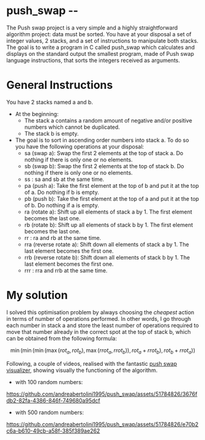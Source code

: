# push_swap --

The Push swap project is a very simple and a highly straightforward algorithm project: data must be sorted.
You have at your disposal a set of integer values, 2 stacks, and a set of instructions
to manipulate both stacks.
The goal is to write a program in C called push_swap which calculates and displays on the standard output the smallest program, made of Push swap language instructions,
that sorts the integers received as arguments.

# General Instructions
You have 2 stacks named a and b.
* At the beginning:
    * The stack a contains a random amount of negative and/or positive numbers which cannot be duplicated.
    * The stack b is empty.
* The goal is to sort in ascending order numbers into stack a. To do so you have the following operations at your disposal:
    * sa (swap a): Swap the first 2 elements at the top of stack a. Do nothing if there is only one or no elements.
    * sb (swap b): Swap the first 2 elements at the top of stack b. Do nothing if there is only one or no elements.
    * ss : sa and sb at the same time.
    * pa (push a): Take the first element at the top of b and put it at the top of a. Do nothing if b is empty.
    * pb (push b): Take the first element at the top of a and put it at the top of b. Do nothing if a is empty.
    * ra (rotate a): Shift up all elements of stack a by 1. The first element becomes the last one.
    * rb (rotate b): Shift up all elements of stack b by 1. The first element becomes the last one.
    * rr : ra and rb at the same time.
    * rra (reverse rotate a): Shift down all elements of stack a by 1. The last element becomes the first one.
    * rrb (reverse rotate b): Shift down all elements of stack b by 1. The last element becomes the first one.
    * rrr : rra and rrb at the same time.

# My solution

I solved this optimisation problem by always choosing the *cheapest* action in terms of number of operations performed.
In other words, I go through each number in stack a and store the least number of operations required to move that number already in the correct spot at the top of stack b, which can be obtained from the following formula:

$$ \min(
      \min(
         \min(
            \max(rot_a, rot_b),
            \max(rrot_a, rrot_b)
            ),
         rot_a + rrot_b
         ),
      rot_b + rrot_a
      )
   ) $$

Following, a couple of videos, realised with the fantastic [push swap visualizer](https://github.com/o-reo/push_swap_visualizer), showing visually the functioning of the algorithm.

* with 100 random numbers:

https://github.com/andreabertolini1995/push_swap/assets/51784826/3676fdb2-82fa-4386-846f-749680a95dcf

* with 500 random numbers:

https://github.com/andreabertolini1995/push_swap/assets/51784826/e70b2c6a-b610-49cb-a58f-385f389ae262

